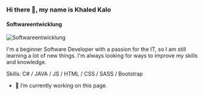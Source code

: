 ### Hi there 👋, my name is Khaled Kalo
#### Softwareentwicklung
![Softwareentwicklung](https://media-exp1.licdn.com/dms/image/C4E16AQEj8Ms-Qghfsw/profile-displaybackgroundimage-shrink_350_1400/0/1658217972831?e=1671062400&v=beta&t=w74caf3UiGWmGxlyOielZXacV3xaBUiLCm26DhChlHw)

I'm a beginner Software Developer with a passion for the IT, so I am still learning a lot of new things. I'm always looking for ways to improve my skills and knowledge.

Skills: C# / JAVA / JS / HTML / CSS / SASS / Bootstrap 

- 🔭 I’m currently working on this page. 





